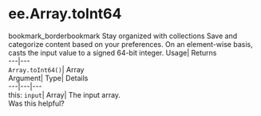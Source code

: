  
#  ee.Array.toInt64 
bookmark_borderbookmark Stay organized with collections  Save and categorize content based on your preferences.
On an element-wise basis, casts the input value to a signed 64-bit integer. 
Usage| Returns  
---|---  
`Array.toInt64()`| Array  
Argument| Type| Details  
---|---|---  
this: `input`| Array| The input array.  
Was this helpful?
